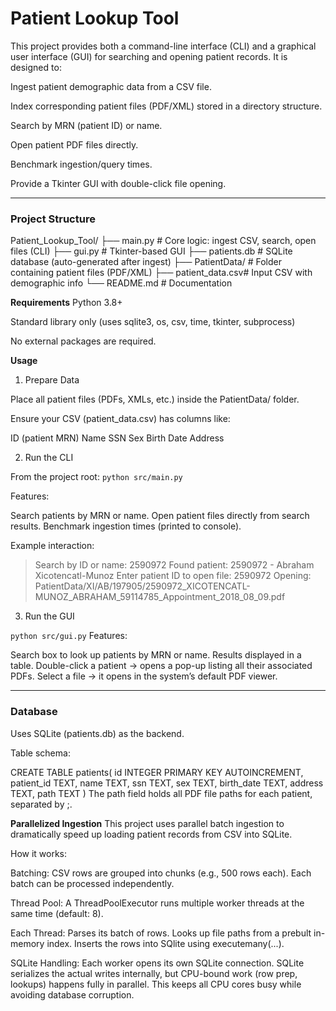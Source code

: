 # Patient Lookup Tool

This project provides both a command-line interface (CLI) and a graphical user interface (GUI) for searching and opening patient records.
It is designed to:

Ingest patient demographic data from a CSV file.

Index corresponding patient files (PDF/XML) stored in a directory structure.

Search by MRN (patient ID) or name.

Open patient PDF files directly.

Benchmark ingestion/query times.

Provide a Tkinter GUI with double-click file opening.

---

### Project Structure
Patient_Lookup_Tool/
├── main.py         # Core logic: ingest CSV, search, open files (CLI)
├── gui.py          # Tkinter-based GUI
├── patients.db     # SQLite database (auto-generated after ingest)
├── PatientData/    # Folder containing patient files (PDF/XML)
├── patient_data.csv# Input CSV with demographic info
└── README.md       # Documentation

**Requirements**
Python 3.8+

Standard library only (uses sqlite3, os, csv, time, tkinter, subprocess)

No external packages are required.

**Usage**
1. Prepare Data

Place all patient files (PDFs, XMLs, etc.) inside the PatientData/ folder.

Ensure your CSV (patient_data.csv) has columns like:

ID (patient MRN)
Name
SSN
Sex
Birth Date
Address

2. Run the CLI

From the project root:
`python src/main.py`

Features:

Search patients by MRN or name.
Open patient files directly from search results.
Benchmark ingestion times (printed to console).

Example interaction:

> Search by ID or name: 2590972
> Found patient: 2590972 - Abraham Xicotencatl-Munoz
> Enter patient ID to open file: 2590972
> Opening: PatientData/XI/AB/197905/2590972_XICOTENCATL-MUNOZ_ABRAHAM_59114785_Appointment_2018_08_09.pdf

3. Run the GUI

`python src/gui.py`
Features:

Search box to look up patients by MRN or name.
Results displayed in a table.
Double-click a patient → opens a pop-up listing all their associated PDFs.
Select a file → it opens in the system’s default PDF viewer.

---

### Database
Uses SQLite (patients.db) as the backend.

Table schema:

CREATE TABLE patients(
        id INTEGER PRIMARY KEY AUTOINCREMENT,
        patient_id TEXT,
        name TEXT,
        ssn TEXT,
        sex TEXT,
        birth_date TEXT,
        address TEXT,
        path TEXT
    )
The path field holds all PDF file paths for each patient, separated by ;.


**Parallelized Ingestion**
This project uses parallel batch ingestion to dramatically speed up loading patient records from CSV into SQLite.

How it works:

Batching:
CSV rows are grouped into chunks (e.g., 500 rows each).
Each batch can be processed independently.

Thread Pool:
A ThreadPoolExecutor runs multiple worker threads at the same time (default: 8).

Each Thread:
Parses its batch of rows.
Looks up file paths from a prebult in-memory index.
Inserts the rows into SQlite using executemany(...).

SQLite Handling:
Each worker opens its own SQLite connection.
SQLite serializes the actual writes internally, but CPU-bound work (row prep, lookups) happens fully in parallel.
This keeps all CPU cores busy while avoiding database corruption.


